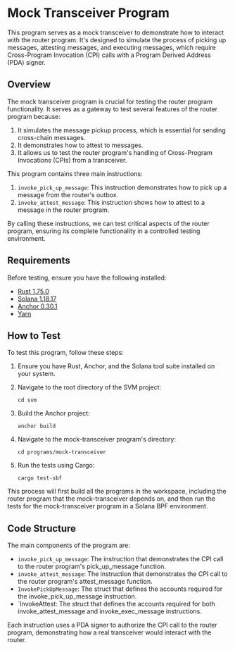 # Mock Transceiver Program

This program serves as a mock transceiver to demonstrate how to interact with the router program. It's designed to simulate the process of picking up messages, attesting messages, and executing messages, which require Cross-Program Invocation (CPI) calls with a Program Derived Address (PDA) signer.

## Overview

The mock transceiver program is crucial for testing the router program functionality. It serves as a gateway to test several features of the router program because:

1. It simulates the message pickup process, which is essential for sending cross-chain messages.
2. It demonstrates how to attest to messages.
3. It allows us to test the router program's handling of Cross-Program Invocations (CPIs) from a transceiver.

This program contains three main instructions:

1. `invoke_pick_up_message`: This instruction demonstrates how to pick up a message from the router's outbox.
2. `invoke_attest_message`: This instruction shows how to attest to a message in the router program.

By calling these instructions, we can test critical aspects of the router program, ensuring its complete functionality in a controlled testing environment.

## Requirements

Before testing, ensure you have the following installed:

- [Rust 1.75.0](https://www.rust-lang.org/tools/install)
- [Solana 1.18.17](https://solana.com/docs/intro/installation)
- [Anchor 0.30.1](https://www.anchor-lang.com/docs/installation)
- [Yarn](https://yarnpkg.com/getting-started/install)

## How to Test

To test this program, follow these steps:

1. Ensure you have Rust, Anchor, and the Solana tool suite installed on your system.

2. Navigate to the root directory of the SVM project:

   ```
   cd svm
   ```

3. Build the Anchor project:

   ```
   anchor build
   ```

4. Navigate to the mock-transceiver program's directory:

   ```
   cd programs/mock-transceiver
   ```

5. Run the tests using Cargo:
   ```
   cargo test-sbf
   ```

This process will first build all the programs in the workspace, including the router program that the mock-transceiver depends on, and then run the tests for the mock-transceiver program in a Solana BPF environment.

## Code Structure

The main components of the program are:

- `invoke_pick_up_message`: The instruction that demonstrates the CPI call to the router program's pick_up_message function.
- `invoke_attest_message`: The instruction that demonstrates the CPI call to the router program's attest_message function.
- `InvokePickUpMessage`: The struct that defines the accounts required for the invoke_pick_up_message instruction.
- `InvokeAttest: The struct that defines the accounts required for both invoke_attest_message and invoke_exec_message instructions.

Each instruction uses a PDA signer to authorize the CPI call to the router program, demonstrating how a real transceiver would interact with the router.
